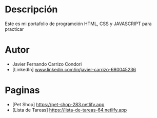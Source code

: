 # Descripción
Este es mi portafolio de programción HTML, CSS y JAVASCRIPT para practicar

# Autor
* Javier Fernando Carrizo Condori
* [LinkedIn] www.linkedin.com/in/javier-carrizo-680045236

# Paginas
* [Pet Shop] https://pet-shop-283.netlify.app
* [Lista de Tareas] https://lista-de-tareas-64.netlify.app
